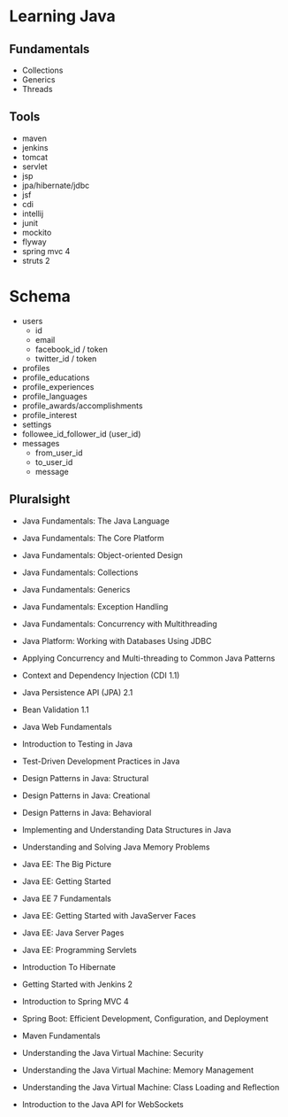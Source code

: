 # Learning Java

## Fundamentals
- Collections
- Generics
- Threads

## Tools
- maven
- jenkins
- tomcat
- servlet
- jsp
- jpa/hibernate/jdbc
- jsf
- cdi
- intellij
- junit
- mockito
- flyway
- spring mvc 4
- struts 2

# Schema
- users
    - id
    - email
    - facebook_id / token
    - twitter_id / token
- profiles
- profile_educations
- profile_experiences
- profile_languages
- profile_awards/accomplishments
- profile_interest
- settings
- followee_id_follower_id (user_id)
- messages
    - from_user_id
    - to_user_id
    - message
    
Pluralsight
----------------------
- Java Fundamentals: The Java Language
- Java Fundamentals: The Core Platform
- Java Fundamentals: Object-oriented Design

- Java Fundamentals: Collections
- Java Fundamentals: Generics
- Java Fundamentals: Exception Handling
- Java Fundamentals: Concurrency with Multithreading

- Java Platform: Working with Databases Using JDBC
- Applying Concurrency and Multi-threading to Common Java Patterns
- Context and Dependency Injection (CDI 1.1)
- Java Persistence API (JPA) 2.1
- Bean Validation 1.1
- Java Web Fundamentals

- Introduction to Testing in Java
- Test-Driven Development Practices in Java
- Design Patterns in Java: Structural
- Design Patterns in Java: Creational
- Design Patterns in Java: Behavioral
- Implementing and Understanding Data Structures in Java
- Understanding and Solving Java Memory Problems

- Java EE: The Big Picture
- Java EE: Getting Started
- Java EE 7 Fundamentals
- Java EE: Getting Started with JavaServer Faces
- Java EE: Java Server Pages
- Java EE: Programming Servlets

- Introduction To Hibernate
- Getting Started with Jenkins 2
- Introduction to Spring MVC 4
- Spring Boot: Efficient Development, Configuration, and Deployment
- Maven Fundamentals

- Understanding the Java Virtual Machine: Security
- Understanding the Java Virtual Machine: Memory Management
- Understanding the Java Virtual Machine: Class Loading and Reflection
- Introduction to the Java API for WebSockets